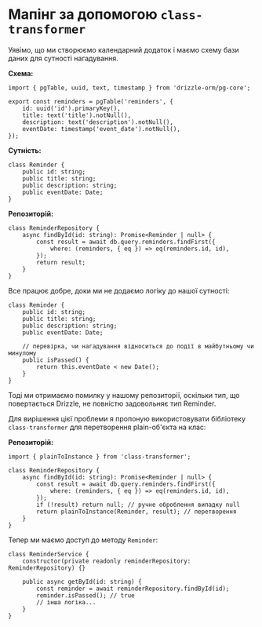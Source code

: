 # Мапінг за допомогою `class-transformer`

Уявімо, що ми створюємо календарний додаток і маємо схему бази даних для сутності нагадування.

**Схема:**

```tsx
import { pgTable, uuid, text, timestamp } from 'drizzle-orm/pg-core';

export const reminders = pgTable('reminders', {
    id: uuid('id').primaryKey(),
    title: text('title').notNull(),
    description: text('description').notNull(),
    eventDate: timestamp('event_date').notNull(),
});
```

**Сутність:**

```tsx
class Reminder {
    public id: string;
    public title: string;
    public description: string;
    public eventDate: Date;
}
```

**Репозиторій:**

```tsx
class ReminderRepository {
    async findById(id: string): Promise<Reminder | null> {
        const result = await db.query.reminders.findFirst({
            where: (reminders, { eq }) => eq(reminders.id, id),
        });
        return result;
    }
}
```

Все працює добре, доки ми не додаємо логіку до нашої сутності:

```tsx
class Reminder {
    public id: string;
    public title: string;
    public description: string;
    public eventDate: Date;

    // перевірка, чи нагадування відноситься до події в майбутньому чи минулому
    public isPassed() {
        return this.eventDate < new Date();
    }
}
```

Тоді ми отримаємо помилку у нашому репозиторії, оскільки тип, що повертається Drizzle, не повністю задовольняє тип Reminder.

Для вирішення цієї проблеми я пропоную використовувати бібліотеку `class-transformer` для перетворення plain-об'єкта на клас:

**Репозиторій:**

```tsx
import { plainToInstance } from 'class-transformer';

class ReminderRepository {
    async findById(id: string): Promise<Reminder | null> {
        const result = await db.query.reminders.findFirst({
            where: (reminders, { eq }) => eq(reminders.id, id),
        });
        if (!result) return null; // ручне оброблення випадку null
        return plainToInstance(Reminder, result); // перетворення
    }
}
```

Тепер ми маємо доступ до методу `Reminder`:

```tsx
class ReminderService {
    constructor(private readonly reminderRepository: ReminderRepository) {}

    public async getById(id: string) {
        const reminder = await reminderRepository.findById(id);
        reminder.isPassed(); // true
        // інша логіка...
    }
}
```
